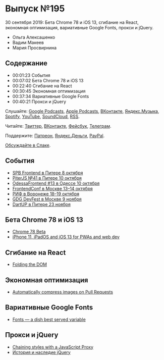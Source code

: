 # Выпуск №195

30 сентября 2019: Бета Chrome 78 и iOS 13, сгибание на React, экономная оптимизация, вариативные Google Fonts, прокси и jQuery.

- Ольга Алексашенко
- Вадим Макеев
- Мария Просвирнина

## Содержание

- 00:01:23 События
- 00:07:02 Бета Chrome 78 и iOS 13
- 00:22:40 Сгибание на React
- 00:30:45 Экономная оптимизация
- 00:37:34 Вариативные Google Fonts
- 00:40:21 Прокси и jQuery

Слушайте: [Google Podcasts](https://podcasts.google.com/?feed=aHR0cHM6Ly93ZWItc3RhbmRhcmRzLnJ1L3BvZGNhc3QvZmVlZC8), [Apple Podcasts](https://itunes.apple.com/podcast/id1080500016), [ВКонтакте](https://vk.com/podcasts-32017543), [Яндекс.Музыка](https://music.yandex.ru/album/6245956), [Spotify](https://open.spotify.com/show/3rzAcADjpBpXt73L0epTjV), [YouTube](https://www.youtube.com/playlist?list=PLMBnwIwFEFHcwuevhsNXkFTcadeX5R1Go), [SoundCloud](https://soundcloud.com/web-standards), [RSS](https://web-standards.ru/podcast/feed/).

Читайте: [Твиттер](https://twitter.com/webstandards_ru), [ВКонтакте](https://vk.com/webstandards_ru), [Фейсбук](https://www.facebook.com/webstandardsru), [Телеграм](https://t.me/webstandards_ru).

Поддержите: [Патреон](https://www.patreon.com/webstandards_ru), [Яндекс.Деньги](https://money.yandex.ru/to/41001119329753), [PayPal](https://www.paypal.me/pepelsbey).

[Обсуждайте в Слаке](http://slack.web-standards.ru/).

## События

- [SPB Frontend в Питере 8 октября](https://spb-frontend-events.timepad.ru/event/1075433/)
- [PiterJS №41 в Питере 10 октября](https://medium.com/p/3c0c47d5e91c)
- [OdessaFrontend #13 в Одессе 10 октября](https://odessafrontend.com/)
- [FrontendConf в Москве 13–14 октября](https://frontendconf.ru/moscow/2019)
- [РИФ в Воронеже 18–19 октября](http://rifvrn.ru/program?tags=develop)
- [GDG DevFest в Москве 9 ноября](https://devfest.moscow/)
- [DartUP в Питере 23 ноября](https://dartup.ru/)

## Бета Chrome 78 и iOS 13

- [Chrome 78 Beta](https://blog.chromium.org/2019/09/chrome-78-beta-new-houdini-api-native.html)
- [iPhone 11, iPadOS and iOS 13 for PWAs and web dev](https://medium.com/p/5d5d9071cc49)

## Сгибание на React

- [Folding the DOM](https://www.joshwcomeau.com/posts/folding-the-dom/)

## Экономная оптимизация

- [Automatically compress images on Pull Requests](https://calibreapp.com/blog/compress-images-in-prs/)

## Вариативные Google Fonts

- [Fonts — a dish best served variable](https://codepen.io/nlwilliams/full/JjPJewp)

## Прокси и jQuery

- [Chaining styles with a JavaScript Proxy](https://tobiasahlin.com/blog/chaining-styles-with-proxy/)
- [История и наследие jQuery](https://habr.com/p/468169/)
